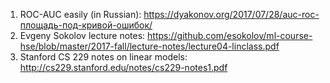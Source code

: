 1. ROC-AUC easily (in Russian): https://dyakonov.org/2017/07/28/auc-roc-площадь-под-кривой-ошибок/
2. Evgeny Sokolov lecture notes: https://github.com/esokolov/ml-course-hse/blob/master/2017-fall/lecture-notes/lecture04-linclass.pdf
3. Stanford CS 229 notes on linear models: http://cs229.stanford.edu/notes/cs229-notes1.pdf